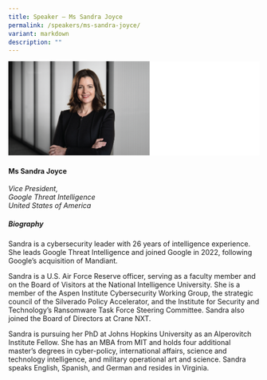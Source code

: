 ```yaml
---
title: Speaker – Ms Sandra Joyce
permalink: /speakers/ms-sandra-joyce/
variant: markdown
description: ""
---
```

![](/images/2024%20speakers/Sandra_Joyce.png)
#### **Ms Sandra Joyce**

*Vice President, <br> Google Threat Intelligence<br>United States of America*

##### **Biography**
Sandra is a cybersecurity leader with 26 years of intelligence experience. She leads Google Threat Intelligence and joined Google in 2022, following Google’s acquisition of Mandiant. 

Sandra is a U.S. Air Force Reserve officer, serving as a faculty member and on the Board of Visitors at the National Intelligence University. She is a member of the Aspen Institute Cybersecurity Working Group, the strategic council of the Silverado Policy Accelerator, and the Institute for Security and Technology’s Ransomware Task Force Steering Committee. Sandra also joined the Board of Directors at Crane NXT. 

Sandra is pursuing her PhD at Johns Hopkins University as an Alperovitch Institute Fellow. She has an MBA from MIT and holds four additional master’s degrees in cyber-policy, international affairs, science and technology intelligence, and military operational art and science. Sandra speaks English, Spanish, and German and resides in Virginia.